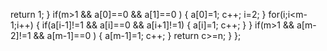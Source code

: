 return 1;
}
if(m>1 && a[0]==0 && a[1]==0 )
{
a[0]=1;
c++;
i=2;
}
for(i;i<m-1;i++)
{
if(a[i-1]!=1 && a[i]==0 && a[i+1]!=1)
{
a[i]=1;
c++;
}
}
if(m>1 && a[m-2]!=1 && a[m-1]==0 )
{
a[m-1]=1;
c++;
}
return c>=n;
}
};
```